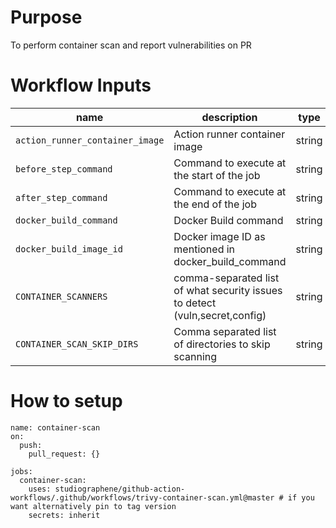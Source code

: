 # Purpose

To perform container scan and report vulnerabilities on PR

# Workflow Inputs

| name                            | description                                                                 | type   | required | default                                          |
| ------------------------------- | --------------------------------------------------------------------------- | ------ | -------- | ------------------------------------------------ |
| `action_runner_container_image` | Action runner container image                                               | string | no       | `public.ecr.aws/studiographene/ci:node-20-alpine |
| `before_step_command`           | Command to execute at the start of the job                                  | string | no       |                                                  |
| `after_step_command`            | Command to execute at the end of the job                                    | string | no       |                                                  |
| `docker_build_command`          | Docker Build command                                                        | string | no       | `docker build -t local:latest .`                 |
| `docker_build_image_id`         | Docker image ID as mentioned in docker_build_command                        | string | no       | `local:latest`                                   |
| `CONTAINER_SCANNERS`            | comma-separated list of what security issues to detect (vuln,secret,config) | string | no       | `vuln`                                           |
| `CONTAINER_SCAN_SKIP_DIRS`      | Comma separated list of directories to skip scanning                        | string | no       |                                                  |

# How to setup

```
name: container-scan
on:
  push:
    pull_request: {}

jobs:
  container-scan:
    uses: studiographene/github-action-workflows/.github/workflows/trivy-container-scan.yml@master # if you want alternatively pin to tag version
    secrets: inherit
```
